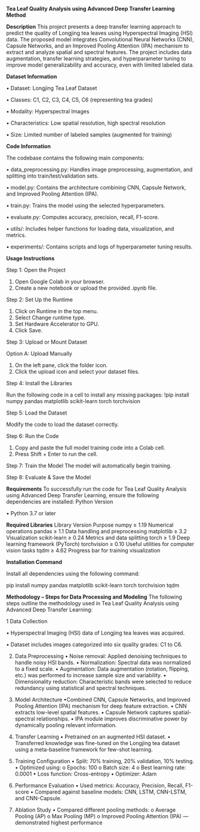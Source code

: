 **Tea Leaf Quality Analysis using Advanced Deep Transfer Learning Method**


**Description**
This project presents a deep transfer learning approach to predict the quality of Longjing tea leaves using Hyperspectral Imaging (HSI) data. The proposed model integrates Convolutional Neural Networks (CNN), Capsule Networks, and an Improved Pooling Attention (IPA) mechanism to extract and analyze spatial and spectral features. The project includes data augmentation, transfer learning strategies, and hyperparameter tuning to improve model generalizability and accuracy, even with limited labeled data.

**Dataset Information**

•	Dataset: Longjing Tea Leaf Dataset

•	Classes: C1, C2, C3, C4, C5, C6 (representing tea grades)

•	Modality: Hyperspectral Images

•	Characteristics: Low spatial resolution, high spectral resolution

•	Size: Limited number of labeled samples (augmented for training)

**Code Information**

The codebase contains the following main components:

•	data_preprocessing.py: Handles image preprocessing, augmentation, and splitting into train/test/validation sets.

•	model.py: Contains the architecture combining CNN, Capsule Network, and Improved Pooling Attention (IPA).

•	train.py: Trains the model using the selected hyperparameters.

•	evaluate.py: Computes accuracy, precision, recall, F1-score.

•	utils/: Includes helper functions for loading data, visualization, and metrics.

•	experiments/: Contains scripts and logs of hyperparameter tuning results.

**Usage Instructions**

Step 1: Open the Project

1.	Open Google Colab in your browser.
2.	Create a new notebook or upload the provided .ipynb file.

Step 2: Set Up the Runtime

1.	Click on Runtime in the top menu.
2.	Select Change runtime type.
3.	Set Hardware Accelerator to GPU.
4.	Click Save.

Step 3: Upload or Mount Dataset

Option A: Upload Manually
1.	On the left pane, click the folder icon.
2.	Click the upload icon and select your dataset files.

Step 4: Install the Libraries 

Run the following code in a cell to install any missing packages:
!pip install numpy pandas matplotlib scikit-learn torch torchvision

Step 5: Load the Dataset

Modify the code to load the dataset correctly. 

Step 6: Run the Code
1.	Copy and paste the full model training code into a Colab cell.
2.	Press Shift + Enter to run the cell.

Step 7: Train the Model
The model will automatically begin training. 

Step 8: Evaluate & Save the Model

**Requirements**
To successfully run the code for Tea Leaf Quality Analysis using Advanced Deep Transfer Learning, ensure the following dependencies are installed:
Python Version

•	Python 3.7 or later

**Required Libraries**
Library	Version	Purpose
numpy	≥ 1.19	Numerical operations
pandas	≥ 1.1	Data handling and preprocessing
matplotlib	≥ 3.2	Visualization
scikit-learn	≥ 0.24	Metrics and data splitting
torch	≥ 1.9	Deep learning framework (PyTorch)
torchvision	≥ 0.10	Useful utilities for computer vision tasks
tqdm	≥ 4.62	Progress bar for training visualization

**Installation Command**

Install all dependencies using the following command:

pip install numpy pandas matplotlib scikit-learn torch torchvision tqdm

**Methodology – Steps for Data Processing and Modeling**
The following steps outline the methodology used in Tea Leaf Quality Analysis using Advanced Deep Transfer Learning:

1 Data Collection 

• Hyperspectral Imaging (HSI) data of Longjing tea leaves was acquired.

• Dataset includes images categorized into six quality grades: C1 to C6.

2. Data Preprocessing
•	Noise removal: Applied denoising techniques to handle noisy HSI bands.
•	Normalization: Spectral data was normalized to a fixed scale.
•	Augmentation: Data augmentation (rotation, flipping, etc.) was performed to increase sample size and variability.
•	Dimensionality reduction: Characteristic bands were selected to reduce redundancy using statistical and spectral techniques.

3. Model Architecture
•Combined CNN, Capsule Networks, and Improved Pooling Attention (IPA) mechanism for deep feature extraction.
•	CNN extracts low-level spatial features.
•	Capsule Network captures spatial-spectral relationships.
•	IPA module improves discriminative power by dynamically pooling relevant information.

4. Transfer Learning
•	Pretrained on an augmented HSI dataset.
•	Transferred knowledge was fine-tuned on the Longjing tea dataset using a meta-baseline framework for few-shot learning.

5. Training Configuration
•	Split: 70% training, 20% validation, 10% testing.
•	Optimized using:
o	Epochs: 100
o	Batch size: 4
o	Best learning rate: 0.0001
•	Loss function: Cross-entropy
•	Optimizer: Adam

6. Performance Evaluation
•	Used metrics: Accuracy, Precision, Recall, F1-score
•	Compared against baseline models: CNN, LSTM, CNN-LSTM, and CNN-Capsule.

7. Ablation Study
•	Compared different pooling methods:
o	Average Pooling (AP)
o	Max Pooling (MP)
o	Improved Pooling Attention (IPA) — demonstrated highest performance
